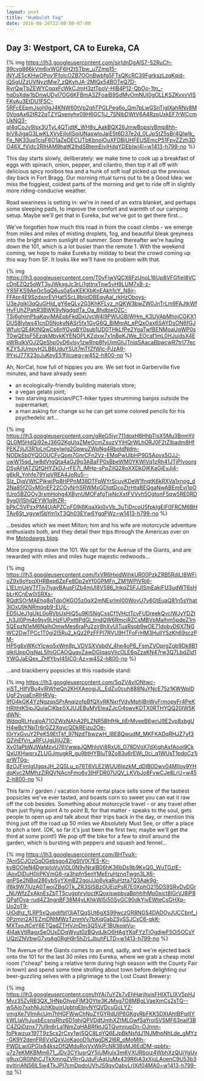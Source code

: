 ```yaml
---
layout: post
title: "Humboldt Fog"
date: 2016-08-26T22:00:00-07:00
---
```


## Day 3: Westport, CA to Eureka, CA

{% img https://lh3.googleusercontent.com/sirIdnDgAIS7-52RuCh-99cvq866kVm6ixWGF6H2tSTbw_u7Zmp15-iNYJE5cKHwOPov1FfolcOZB7OOnBwbfg5FTsQKcRC39FgrkszLzqKqid-iQSgUZzUVNyztMw7_zQKyhJA-2MlQx54BOTeQ7D-RyrQwTbZEWYCqqxFcWkCJmH3ztTpoV-HIB4P12-QbOo-1tn_-hq0sXdw1bDnwUDyI7OG6KFBmA3ZFoaiB9SdMvOmNUI0gOLLKSZKvxvVISFKyAu3EtDU1F5C-5RFcEEpmJsohllgJ4KNW60tVp2ghTPGLPeg6o_Qm7pLwGSnTjgIXahRNv8M0VoqAx62tR22qTZYQxenyhy09H6GC1jJ_7SNlbDWtV6A4RzpUxkEF7rWCcmUkNQ3-ql4qCoJv9lsx3UTyL4QTjdtK_WH8v_AakBQX26JmwBopsiyBmp8hh-bjV8JjgaG3LwKLXVvEjIolISoiUNaswloJaiE5t6D37e2d_0LJpStZ5sBr4Qlwlk_Fe_NK33uq1cisF6O1aZeDECUTbKbnolOuXFDBjUHFEUSEmcP51FpvZZzh3DO46X_fVidc2RlHAM9hatK2lhdSBtemEivlHdqYDEblwi4I=w1413-h799-no %}

This day starts slowly, deliberately: we make time to cook up a breakfast of eggs with spinach, onion, pepper, and cilantro, then top it all off with delicious spicy rooibos tea and a hunk of soft loaf picked up the previous day back in Fort Bragg.  Our morning ritual turns out to be a Good Idea: we miss the foggiest, coldest parts of the morning and get to ride off in slightly more riding-conducive weather.

Road weariness is setting in: we're in need of an extra blanket, and perhaps some sleeping pads, to improve the comfort and warmth of our camping setup.  Maybe we'll get that in Eureka, but we've got to get there first...

We've forgotten how much this road in from the coast climbs - we emerge from miles and miles of misting droplets, fog, and beautiful bleak greyness into the bright warm sunlight of summer.  Soon thereafter we're hauling down the 101, which is a lot busier than the remote 1.  With the weekend coming, we hope to make Eureka by midday to beat the crowd coming up this way from SF.  It looks like we'll have no problem with that.

{% img https://lh3.googleusercontent.com/T0vFiwVQCX6FzUnoL18Up8VFGfieI8VCcDnEZQz5oWT3yJWkxgJc3rLi1gtInxTnw5vH9LUM7xB-z-Y85FKS9AeOc5qQ6us0a5xKEKXbKnEAkh1cY_N8jr-FFApr4E9SzdxorEVHat5ScL8biidDBEqyAal_rkHzOboys-U3eJgikI3qQuGHId_gY6eQLy2G3KhKFLyz_nQKW3bwZW0JnTrLm9FAJtkWfHvFUhZPahR3BWK9vNgdgdTa_Oa_8hdbieOZC-TSj6ghjmPbaKqviMAEpbFkdDxUvcW4l9PWUGBIWHm_K3UVAbMhojCGKX1DUS8Iylws41cnD5NokyNASr5fx1GvG6Q_BiMnrAt_ePQxOax6SAYDsON6fGJWfuIcQE4KtNQwCs6nYGyqBY0sub1UD0THkLfPe2YgaTwfBENMoaUqWP0sT0wQEtpF5EzqkMbykKYENOPLKZdxw7x1nBeKJWe_EOcaf1mL0HJuidsX4EpWRulkVOJ2QeShp0yD6vlsy1zwRnp8fyUjmGIiJTniqSAacaBbwcwR7trI77ecKZY5JUmoyH2LB6UduYSUt7mTfZfWIc-PJzA9-9YxjJ77X23oJuKoyE51fjlcueg=w452-h800-no %}

Ah, NorCal, how full of hippies you are.  We set foot in Garberville five minutes, and have already seen:

- an ecologically-friendly building materials store;
- a vegan gelato joint;
- two starving musician/PCT-hiker types strumming banjos outside the supermarket;
- a man asking for change so he can get some colored pencils for his psychedelic art...

{% img https://lh3.googleusercontent.com/gReG5jyr711doxH6HhbTlsX5Mu3BnmYilQLGM5HdQi92eJ36G2KgUlqZMeOcmZsuzVYjHQrWLhORJ0F2tZIbadm8HfPEKZjIjJl3R1oLnCnpylwlg2GpwuZWpNg4RbotdNdm-NODkSb0YQGOUCFvQom7GnrCFn2Vz-EMqPwUlbHP9G5Apvx5OJJ-uwW15qd_lw8dVtgQta4aGJ9g3ABaFP0sBbeWM0YKWlVq1zRh41JTjPIyoorgDSyAFtATZQfQHYZkDJ-rFE7l_iMHp-sPpZiIQ28oXXDkDjKKaGjEvJj4-g6kR_Ynhfe79YjpVREA4JoRu5--Slz_DjqVWtCPjkwiPp8HPPnM38DTFpWYrScuvKDeW1fnqtK6kRXVa1xnog_d2Na85fZGvM0nEF22COyNrhSRWMxGDIqtDcoZtrHtqBEQgaNwABEmEvj1pOtUro5BZGOy3rxmHohg4XBynUMOFafgTjxNcXxtFVVvh5OgtonF5qw5RE0RD9yg0I1ShiQEYW1q9tZR-bPkC5VPzxPM4UjAPZCoFD9j6KqaXki0vVb_3uTiDrcoU5fpklgEIF0FRCM6BHTAv6St_vgvwI5bYm1xT3Qh03EYw6YgqPWz=w1413-h799-no %}

...besides which we meet Milton; him and his wife are motorcycle adventure enthusiasts both, and they detail their trips through the Americas over on the [Motodawgs blog](http://motodawgs.com/).

More progress down the 101.  We opt for the Avenue of the Giants, and are rewarded with miles and miles huge majestic redwoods...

{% img https://lh3.googleusercontent.com/fxVR6HxidWihkUR00PzkZRB5RdjLt8WFioZ9x9oYpqXHRBep6ZpFe8Dp2eYf0GPMFn_ZM1WPIVRi6-L1ELmUeVTfTiv7iyayBAusFlZb4mUI8V586_InkqZSFJJlSmEakiFU3udWT6sHbLrKCnEw0iSRXs-RQdtSOrMAEhq8qTdpOKGO5z0qX2mNEsrlmI00WovU7v6GtEuaQ81n5sYhat3lOxU9kNRmqgb9-EUjL-ED5IJeJ1gUkL0oRVbUxHiQ5u9Kl5NgCssCf1VHctTcvFUDreekQvclWJyYDZt_h3Jl0Pm4o9sy9LHzFUPxtttPdGl_tindQW6RmciRZCsMBVpMalhm5pdeZ1m5QEpzN1eM6NaIhOmwMes6raPu2zir8hXvUITuaRsqb9wOE71dobvD6X7NGWC2DwTPCc1T0gi2I5Ru2_kQz2PzFFPI7RVU9HTFoFrHM3HuIIY5zKh69sczPM-HP5g8xWKcYIcwo5xWm8p_VDVSXVsbdV_4he4oP6_FsmZVOprgZgb9Dk8B1qIklUppOisNaL5lhiGCAOQuqvZawDGIqaqVlicOLE6qZzaKN47rw3Q7LbdZld1YWGJaEQex_ZHfYbyI45IC0-Az=w452-h800-no %}

...and blackberry popsicles at this roadside stand:

{% img https://lh3.googleusercontent.com/5q2V4vIONtwc-xjST_HIfVBu4vlRWheQn2KHXAeogjJL_EdZu0cuh888NuYNcE75z1KWWplDUgF2voaEnRIHRVg-9fO4kGK4YzNgzqsSPrAnqizofpBfQXvRKNxrfVdyMphlBnWyFrmopyFr4PeKHRlthtK5ipJQulaCjKbp5XJUJEBuMVEleaZJcO4swvKDTX0RTHYQQ20lW5KdWN-WdqqRLHyaloA71OZWxNAhA2PLZNR5BhfHk_tiErMveeB6wriJ9E2vp8xbgUH4wBcYNpTr6rGZ2XqvcQDkREjzu2Oe-t0rYxGvuY2PeK59EtTkf_97NzdTbwzwH_I8EBQwudM_MKFKADqRHJZ7yf3QZjhEfVn_aRFUJgUljUZB-Xv01aPbWJWaMzvU76VwwaJQMhIoVi8RxUIi_O78DVoX7dXjqhAxfAooi9CkQxUXHwprxZLUGJmugkR_gu9btHYBIuT9Zo83u6rEWi_0ci_q1WUsT1pdoCz1jorWT0g-8zOJFimIgUgqxJH_2QSLu_p76T6VLE2WUU6IpzkM_dDIB0Dwv04MIIoy9YHdqKvc2MMhzZlRQVNAcnFmo6v3IHFDR07UQV_LKVbJo8FvwCJe8LrU=w452-h800-no %}

This farm / garden / vacation home rental place sells some of the tastiest popsicles we've ever tasted, and boasts corn so sweet you can eat it raw off the cob besides.  Something about motorcycle travel - or any travel other than just flying point A to point B, for that matter - speaks to the soul, gets people to open up and talk about their trips back in the day, or mention this thing just off the road up 50 miles we Absolutely Must See, or offer a place to pitch a tent.  (OK, so far it's just been the first two; maybe we'll get the third at some point!)  We pop off the bike for a few to stroll around the garden, which is bursting with peppers and squash and fennel...

{% img https://lh3.googleusercontent.com/8HTvuX-7AniSCJOzGqDGebsgo42lgStVlX7ES-Kr-kvBOOleN4DgripIoVuVj0L0N9vNralB06hK36bDs9b9KxQG_WuTGzIE-iAovDlDuH0iiPKVmG6-ra3hpfn5enYMeEruHznqTwgn3LX6-gnPSe2NBql286ybSyYXmBZ2goiJJp6vkaRuHzta7Q3Aak9g-if8k9W7IUzA0TwojZBgOTk_ZR3SISBzOUEjzPsR7E0XphO215DS9SRvDvDGr_NUWfzZxAknEsZbTT5cugphrvloctKQoxiswpbyaBphhIhMp0xict8lGrVJ8lP8QPafOva-rud4Z3ngnBF38M4yLKhkWl5i50SyGC90dkYjvEWteCsGHXp-Uo2oT9-UiOdhz_fLRP5xQupdifbl13jATQqSUt6gXS99wczGR8NGS4DADOvJUCCbnf_j0Pzmjn2ATEZmDNtMWzTznmVv7bXiq0abZSySSJCxC6-gkK-MXTxoJtCeY6ETQadZTHVJnDm3Q5VJF1BUkoieVu-4l4akVtIRagxSeOUxDDqWyut0zBQydJkO6HAgYKqFYzTiOgdjwF5Oi5OCsYUQzlZNVbwG7vqAg0RgH9r5hZrLJbuhFLTD=w1413-h799-no %}

The Avenue of the Giants comes to an end, sadly, and we're ejected back onto the 101 for the last 30 miles into Eureka, where we grab a cheap motel room ("cheap" being a relative term during high season with the County Fair in town) and spend some time strolling about town before delighting our beer-guzzling selves with a pilgrimage to the Lost Coast Brewery:

{% img https://lh3.googleusercontent.com/hYAi7uYZk7vEhHarjhvisFHIXTLIXV5pHJMvz35ZvRB3QX_1HNpGhypFlM3OYte3KJMxg7O8MBgLVaeXmCs2sTQ--w5Aio7xxhNiJchKbuixUpbtgEbjvNYQVDcuGcLYZ-vmgXe7VImAcUm7hHGFWwChNuZYGYRdUIP6GKgyRbFKK5DXtAhtBPqjIIYkWLIaVhJuxbEcsnsRhz6D1qhjQPVDdfJmhXZtMLGwfSaYroi5V5MF63naif3BC4ZQiDznx77U9n6rLa1NmZqHABRfktJGTQvmnupDn-OJnnn-foPkwzux197T9zScs2rCxy1wjSQC8LpYQ6EJpBkNsfdJ1NJMhpNhLde_gMYz-GK9Y2denFR6VxlQxVJoKaooD1uYqgDK2l6R_oMoMIh-PWDLwiGPGIx84kszDfQMduRojVxWkPcNR3BsMJ6EdDM-qpbtx-u7z7eKMKBMm671_JDv3CYIusrQY5jUMjuIx3m6VXURboiz4WbhXzQUjYgUvg9uxOR0lNhCJTkXmngZVRrrQJduFiAqUuMx439R6jA3xXjuLAoenC9U53b3pyItiriAN56lL5w4TkJPI7cmDpdoUVhJS9qyOabyLrIXjf04MA0=w1413-h799-no %}
